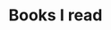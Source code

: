 ---
title: Books I read
hideMeta: true
description: These are some of the books that have made a dent on me. I learned a lot from these books and I hope these may help you too if you want to know something or learn.
layout: books
hideMeta: true
--- 